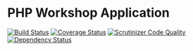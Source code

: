 PHP Workshop Application
===========
[![Build Status](https://img.shields.io/travis/mikeymike/php-workshop.svg?style=flat)](https://travis-ci.org/mikeymike/php-workshop)
[![Coverage Status](https://img.shields.io/codecov/c/github/mikeymike/php-workshop.svg?style=flat)](https://coveralls.io/r/mikeymike/php-workshop)
[![Scrutinizer Code Quality](https://img.shields.io/scrutinizer/g/mikeymike/php-workshop.svg?style=flat)](https://scrutinizer-ci.com/g/mikeymike/php-workshop/)
[![Dependency Status](https://img.shields.io/versioneye/d/mikeymike/php-workshop.svg?style=flat)](https://www.versioneye.com/user/projects/55ec9c10211c6b0014001146)
